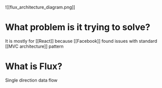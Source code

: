 ![[flux_architecture_diagram.png]]

# What problem is it trying to solve?

It is mostly for [[React]] because [[Facebook]] found issues with standard [[MVC architecture]] pattern

# What is Flux?

Single direction data flow